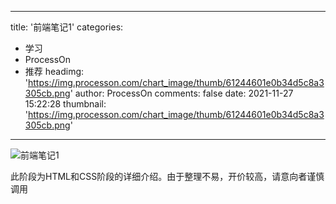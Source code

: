 
---
title: '前端笔记1'
categories: 
 - 学习
 - ProcessOn
 - 推荐
headimg: 'https://img.processon.com/chart_image/thumb/61244601e0b34d5c8a3305cb.png'
author: ProcessOn
comments: false
date: 2021-11-27 15:22:28
thumbnail: 'https://img.processon.com/chart_image/thumb/61244601e0b34d5c8a3305cb.png'
---

<div>   
<img class="thumb" alt="前端笔记1" src="https://img.processon.com/chart_image/thumb/61244601e0b34d5c8a3305cb.png" referrerpolicy="no-referrer">
<p>此阶段为HTML和CSS阶段的详细介绍。由于整理不易，开价较高，请意向者谨慎调用</p>  
</div>
            